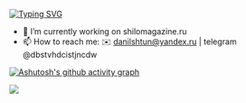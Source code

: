 <!--
**istillmissyou/istillmissyou** is a ✨ _special_ ✨ repository because its `README.md` (this file) appears on your GitHub profile.

Here are some ideas to get you started:

- 🔭 I’m currently working on ...
- 🌱 I’m currently learning ...
- 👯 I’m looking to collaborate on ...
- 🤔 I’m looking for help with ...
- 💬 Ask me about ...
- 📫 How to reach me: ...
- 😄 Pronouns: ...
- ⚡ Fun fact: ...
-->

[![Typing SVG](https://readme-typing-svg.herokuapp.com?font=Fira+Code&pause=1000&width=435&lines=Hi+there!;My+name+is+Danil+and+am+a+Python+developer)](https://git.io/typing-svg)

- 🔭 I’m currently working on shilomagazine.ru
- 📫 How to reach me: ✉️ danilshtun@yandex.ru | telegram @dbstvhdcistjncdw

[![Ashutosh's github activity graph](https://activity-graph.herokuapp.com/graph?username=istillmissyou&theme=gotham)](https://github.com/ashutosh00710/github-readme-activity-graph)

![](https://komarev.com/ghpvc/?username=istillmissyou)
